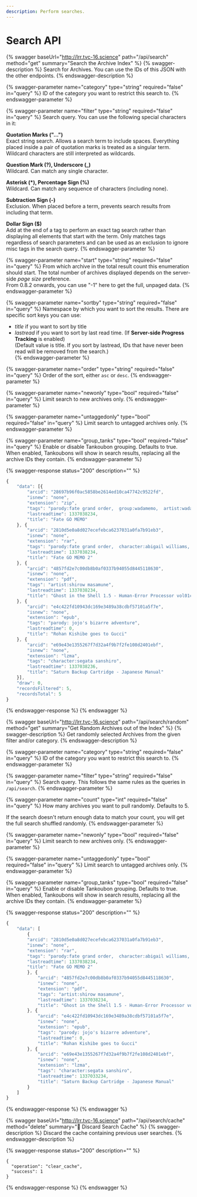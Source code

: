 ```yaml
---
description: Perform searches.
---
```


# Search API

{% swagger baseUrl="http://lrr.tvc-16.science" path="/api/search" method="get" summary="Search the Archive Index" %}
{% swagger-description %}
Search for Archives. You can use the IDs of this JSON with the other endpoints.
{% endswagger-description %}

{% swagger-parameter name="category" type="string" required="false" in="query" %}
ID of the category you want to restrict this search to.
{% endswagger-parameter %}

{% swagger-parameter name="filter" type="string" required="false" in="query" %}
Search query. You can use the following special characters in it:  

**Quotation Marks ("...")**  
Exact string search. Allows a search term to include spaces. Everything placed inside a pair of quotation marks is treated as a singular term. Wildcard characters are still interpreted as wildcards.

**Question Mark (?), Underscore (_)**  
Wildcard. Can match any single character.

**Asterisk (*), Percentage Sign (%)**  
Wildcard. Can match any sequence of characters (including none).

**Subtraction Sign (-)**  
Exclusion. When placed before a term, prevents search results from including that term.

**Dollar Sign ($)**  
Add at the end of a tag to perform an exact tag search rather than displaying all elements that start with the term. Only matches tags regardless of search parameters and can be used as an exclusion to ignore misc tags in the search query.
{% endswagger-parameter %}

{% swagger-parameter name="start" type="string" required="false" in="query" %}
From which archive in the total result count this enumeration should start. The total number of archives displayed depends on the server-side _page size_ preference.  
From 0.8.2 onwards, you can use "-1" here to get the full, unpaged data.
{% endswagger-parameter %}

{% swagger-parameter name="sortby" type="string" required="false" in="query" %}
Namespace by which you want to sort the results. There are specific sort keys you can use:  
- _title_ if you want to sort by title  
- _lastread_ if you want to sort by last read time. (If **Server-side Progress Tracking** is enabled)   
(Default value is title. If you sort by lastread, IDs that have never been read will be removed from the search.)  
{% endswagger-parameter %}

{% swagger-parameter name="order" type="string" required="false" in="query" %}
Order of the sort, either `asc` or `desc`.
{% endswagger-parameter %}

{% swagger-parameter name="newonly" type="bool" required="false" in="query" %}
Limit search to new archives only.
{% endswagger-parameter %}

{% swagger-parameter name="untaggedonly" type="bool" required="false" in="query" %}
Limit search to untagged archives only.
{% endswagger-parameter %}

{% swagger-parameter name="group_tanks" type="bool" required="false" in="query" %}
Enable or disable Tankoubon grouping. Defaults to true.  
When enabled, Tankoubons will show in search results, replacing all the archive IDs they contain. 
{% endswagger-parameter %}

{% swagger-response status="200" description="" %}
```javascript
{
    "data": [{
        "arcid": "28697b96f0ac5858be2614ed10ca47742c9522fd",
        "isnew": "none",
        "extension": "zip",
        "tags": "parody:fate grand order,  group:wadamemo,  artist:wada rco,  artbook,  full color",
        "lastreadtime": 1337038234,
        "title": "Fate GO MEMO"
    }, {
        "arcid": "2810d5e0a8d027ecefebca6237031a0fa7b91eb3",
        "isnew": "none",
        "extension": "rar",
        "tags": "parody:fate grand order,  character:abigail williams,  character:artoria pendragon alter,  character:asterios,  character:ereshkigal,  character:gilgamesh,  character:hans christian andersen,  character:hassan of serenity,  character:hector,  character:helena blavatsky,  character:irisviel von einzbern,  character:jeanne alter,  character:jeanne darc,  character:kiara sessyoin,  character:kiyohime,  character:lancer,  character:martha,  character:minamoto no raikou,  character:mochizuki chiyome,  character:mordred pendragon,  character:nitocris,  character:oda nobunaga,  character:osakabehime,  character:penthesilea,  character:queen of sheba,  character:rin tosaka,  character:saber,  character:sakata kintoki,  character:scheherazade,  character:sherlock holmes,  character:suzuka gozen,  character:tamamo no mae,  character:ushiwakamaru,  character:waver velvet,  character:xuanzang,  character:zhuge liang,  group:wadamemo,  artist:wada rco,  artbook,  full color",
        "lastreadtime": 1337038234,
        "title": "Fate GO MEMO 2"
    }, {
        "arcid": "4857fd2e7c00db8b0af0337b94055d8445118630",
        "isnew": "none",
        "extension": "pdf",
        "tags": "artist:shirow masamune",
        "lastreadtime": 1337038234,
        "title": "Ghost in the Shell 1.5 - Human-Error Processor vol01ch01"
    }, {
        "arcid": "e4c422fd10943dc169e3489a38cdbf57101a5f7e",
        "isnew": "none",
        "extension": "epub",
        "tags": "parody: jojo's bizarre adventure",
        "lastreadtime": 0,
        "title": "Rohan Kishibe goes to Gucci"
    }, {
        "arcid": "e69e43e1355267f7d32a4f9b7f2fe108d2401ebf",
        "isnew": "none",
        "extension": "lzma",
        "tags": "character:segata sanshiro",
        "lastreadtime": 1337038236,
        "title": "Saturn Backup Cartridge - Japanese Manual"
    }],
    "draw": 0,
    "recordsFiltered": 5,
    "recordsTotal": 5
}
```
{% endswagger-response %}
{% endswagger %}

{% swagger baseUrl="http://lrr.tvc-16.science" path="/api/search/random" method="get" summary="Get Random Archives out of the Index" %}
{% swagger-description %}
Get randomly selected Archives from the given filter and/or category.
{% endswagger-description %}

{% swagger-parameter name="category" type="string" required="false" in="query" %}
ID of the category you want to restrict this search to.
{% endswagger-parameter %}

{% swagger-parameter name="filter" type="string" required="false" in="query" %}
Search query. This follows the same rules as the queries in `/api/search`.
{% endswagger-parameter %}

{% swagger-parameter name="count" type="int" required="false" in="query" %}
How many archives you want to pull randomly. Defaults to 5.  

If the search doesn't return enough data to match your count, you will get the full search shuffled randomly.
{% endswagger-parameter %}

{% swagger-parameter name="newonly" type="bool" required="false" in="query" %}
Limit search to new archives only.
{% endswagger-parameter %}

{% swagger-parameter name="untaggedonly" type="bool" required="false" in="query" %}
Limit search to untagged archives only.
{% endswagger-parameter %}

{% swagger-parameter name="group_tanks" type="bool" required="false" in="query" %}
Enable or disable Tankoubon grouping. Defaults to true.  
When enabled, Tankoubons will show in search results, replacing all the archive IDs they contain. 
{% endswagger-parameter %}

{% swagger-response status="200" description="" %}
```javascript
{
    "data": [
        {
        "arcid": "2810d5e0a8d027ecefebca6237031a0fa7b91eb3",
        "isnew": "none",
        "extension": "rar",
        "tags": "parody:fate grand order,  character:abigail williams,  character:artoria pendragon alter,  character:asterios,  character:ereshkigal,  character:gilgamesh,  character:hans christian andersen,  character:hassan of serenity,  character:hector,  character:helena blavatsky,  character:irisviel von einzbern,  character:jeanne alter,  character:jeanne darc,  character:kiara sessyoin,  character:kiyohime,  character:lancer,  character:martha,  character:minamoto no raikou,  character:mochizuki chiyome,  character:mordred pendragon,  character:nitocris,  character:oda nobunaga,  character:osakabehime,  character:penthesilea,  character:queen of sheba,  character:rin tosaka,  character:saber,  character:sakata kintoki,  character:scheherazade,  character:sherlock holmes,  character:suzuka gozen,  character:tamamo no mae,  character:ushiwakamaru,  character:waver velvet,  character:xuanzang,  character:zhuge liang,  group:wadamemo,  artist:wada rco,  artbook,  full color",
        "lastreadtime": 1337038234,
        "title": "Fate GO MEMO 2"
        }, {
            "arcid": "4857fd2e7c00db8b0af0337b94055d8445118630",
            "isnew": "none",
            "extension": "pdf",
            "tags": "artist:shirow masamune",
            "lastreadtime": 1337038234,
            "title": "Ghost in the Shell 1.5 - Human-Error Processor vol01ch01"
        }, {
            "arcid": "e4c422fd10943dc169e3489a38cdbf57101a5f7e",
            "isnew": "none",
            "extension": "epub",
            "tags": "parody: jojo's bizarre adventure",
            "lastreadtime": 0,
            "title": "Rohan Kishibe goes to Gucci"
        }, {
            "arcid": "e69e43e1355267f7d32a4f9b7f2fe108d2401ebf",
            "isnew": "none",
            "extension": "lzma",
            "tags": "character:segata sanshiro",
            "lastreadtime": 1337033234,
            "title": "Saturn Backup Cartridge - Japanese Manual"
        }
    ]
}
```
{% endswagger-response %}
{% endswagger %}

{% swagger baseUrl="http://lrr.tvc-16.science" path="/api/search/cache" method="delete" summary="🔑 Discard Search Cache" %}
{% swagger-description %}
Discard the cache containing previous user searches.
{% endswagger-description %}

{% swagger-response status="200" description="" %}
```
{
  "operation": "clear_cache",
  "success": 1
}
```
{% endswagger-response %}
{% endswagger %}
